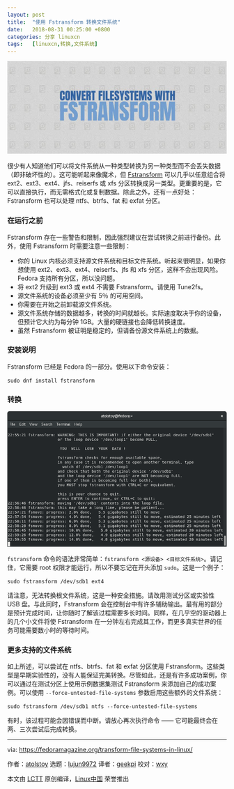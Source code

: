 ```yaml
---
layout: post
title:	"使用 Fstransform 转换文件系统"
date:	2018-08-31 00:25:00 +0800 
categories:	分享 linuxcn 
tags:	[linuxcn,转换,文件系统]
---
```



![](/Asserts/Images/album/201808/31/002635apr7rhc1jdd46j9c.jpg)


很少有人知道他们可以将文件系统从一种类型转换为另一种类型而不会丢失数据（即非破坏性的）。这可能听起来像魔术，但 [Fstransform](https://github.com/cosmos72/fstransform) 可以几乎以任意组合将 ext2、ext3、ext4、jfs、reiserfs 或 xfs 分区转换成另一类型。更重要的是，它可以直接执行，而无需格式化或复制数据。除此之外，还有一点好处：Fstransform 也可以处理 ntfs、btrfs、fat 和 exfat 分区。


### 在运行之前


Fstransform 存在一些警告和限制，因此强烈建议在尝试转换之前进行备份。此外，使用 Fstransform 时需要注意一些限制：


* 你的 Linux 内核必须支持源文件系统和目标文件系统。听起来很明显，如果你想使用 ext2、ext3、ext4、reiserfs、jfs 和 xfs 分区，这样不会出现风险。Fedora 支持所有分区，所以没问题。
* 将 ext2 升级到 ext3 或 ext4 不需要 Fstransform。请使用 Tune2fs。
* 源文件系统的设备必须至少有 5％ 的可用空间。
* 你需要在开始之前卸载源文件系统。
* 源文件系统存储的数据越多，转换的时间就越长。实际速度取决于你的设备，但预计它大约为每分钟 1GB。大量的硬链接也会降低转换速度。
* 虽然 Fstransform 被证明是稳定的，但请备份源文件系统上的数据。


### 安装说明


Fstransform 已经是 Fedora 的一部分。使用以下命令安装：



```
sudo dnf install fstransform
```

### 转换


![](/Asserts/Images/album/201808/31/002635d86ur6fn7u8rlizf.png)


`fstransform` 命令的语法非常简单：`fstransform <源设备> <目标文件系统>`。请记住，它需要 root 权限才能运行，所以不要忘记在开头添加 `sudo`。这是一个例子：



```
sudo fstransform /dev/sdb1 ext4
```

请注意，无法转换根文件系统，这是一种安全措施。请改用测试分区或实验性 USB 盘。与此同时，Fstransform 会在控制台中有许多辅助输出。最有用的部分是预计完成时间，让你随时了解该过程需要多长时间。同样，在几乎空的驱动器上的几个小文件将使 Fstransform 在一分钟左右完成其工作，而更多真实世界的任务可能需要数小时的等待时间。


### 更多支持的文件系统


如上所述，可以尝试在 ntfs、btrfs、fat 和 exfat 分区使用 Fstransform。这些类型是早期实验性的，没有人能保证完美转换。尽管如此，还是有许多成功案例，你可以通过在测试分区上使用示例数据集测试 Fstransform 来添加自己的成功案例。可以使用 `--force-untested-file-systems` 参数启用这些额外的文件系统：



```
sudo fstransform /dev/sdb1 ntfs --force-untested-file-systems
```

有时，该过程可能会因错误而中断。请放心再次执行命令 —— 它可能最终会在两、三次尝试后完成转换。




---


via: <https://fedoramagazine.org/transform-file-systems-in-linux/>


作者：[atolstoy](https://fedoramagazine.org/author/atolstoy/) 选题：[lujun9972](https://github.com/lujun9972) 译者：[geekpi](https://github.com/geekpi) 校对：[wxy](https://github.com/wxy)


本文由 [LCTT](https://github.com/LCTT/TranslateProject) 原创编译，[Linux中国](https://linux.cn/) 荣誉推出
